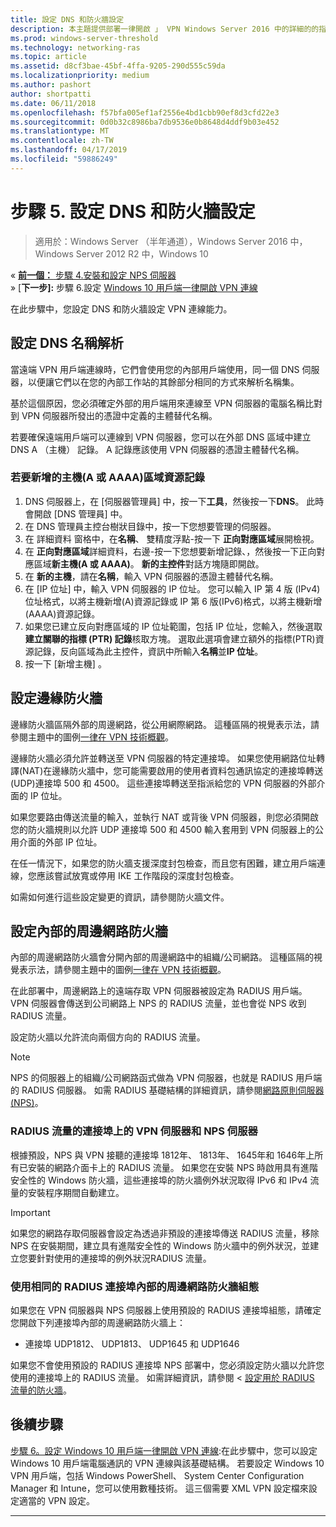 ```yaml
---
title: 設定 DNS 和防火牆設定
description: 本主題提供部署一律開啟 」 VPN Windows Server 2016 中的詳細的的指示。
ms.prod: windows-server-threshold
ms.technology: networking-ras
ms.topic: article
ms.assetid: d8cf3bae-45bf-4ffa-9205-290d555c59da
ms.localizationpriority: medium
ms.author: pashort
author: shortpatti
ms.date: 06/11/2018
ms.openlocfilehash: f57bfa005ef1af2556e4bd1cbb90ef8d3cfd22e3
ms.sourcegitcommit: 0d0b32c8986ba7db9536e0b8648d4ddf9b03e452
ms.translationtype: MT
ms.contentlocale: zh-TW
ms.lasthandoff: 04/17/2019
ms.locfileid: "59886249"
---
```

# <a name="step-5-configure-dns-and-firewall-settings"></a>步驟 5. 設定 DNS 和防火牆設定

>適用於：Windows Server （半年通道），Windows Server 2016 中，Windows Server 2012 R2 中，Windows 10

&#171;  [**前一個：** 步驟 4.安裝和設定 NPS 伺服器](vpn-deploy-nps.md)<br>
&#187;  [**下一步]:** 步驟 6.設定 [Windows 10 用戶端一律開啟 VPN 連線](vpn-deploy-client-vpn-connections.md)

在此步驟中，您設定 DNS 和防火牆設定 VPN 連線能力。

## <a name="configure-dns-name-resolution"></a>設定 DNS 名稱解析

當遠端 VPN 用戶端連線時，它們會使用您的內部用戶端使用，同一個 DNS 伺服器，以便讓它們以在您的內部工作站的其餘部分相同的方式來解析名稱集。 

基於這個原因，您必須確定外部的用戶端用來連線至 VPN 伺服器的電腦名稱比對到 VPN 伺服器所發出的憑證中定義的主體替代名稱。

若要確保遠端用戶端可以連線到 VPN 伺服器，您可以在外部 DNS 區域中建立 DNS A （主機） 記錄。 A 記錄應該使用 VPN 伺服器的憑證主體替代名稱。


### <a name="to-add-a-host-a-or-aaaa-resource-record-to-a-zone"></a>若要新增的主機\(A 或 AAAA\)區域資源記錄

1. DNS 伺服器上，在 [伺服器管理員] 中，按一下**工具**，然後按一下**DNS**。 此時會開啟 [DNS 管理員] 中。
2. 在 DNS 管理員主控台樹狀目錄中，按一下您想要管理的伺服器。
3. 在 詳細資料 窗格中，在**名稱**、 雙精度浮點\-按一下 **正向對應區域**展開檢視。
4. 在 **正向對應區域**詳細資料，右邊\-按一下您想要新增記錄、，然後按一下正向對應區域**新主機\(A 或 AAAA\)**。 **新的主控件**對話方塊隨即開啟。
5. 在 **新的主機**，請在**名稱**，輸入 VPN 伺服器的憑證主體替代名稱。
6. 在 [IP 位址] 中，輸入 VPN 伺服器的 IP 位址。 您可以輸入 IP 第 4 版 (IPv4) 位址格式，以將主機新增\(A\)資源記錄或 IP 第 6 版\(IPv6\)格式，以將主機新增\(AAAA\)資源記錄。
7. 如果您已建立反向對應區域的 IP 位址範圍，包括 IP 位址，您輸入，然後選取**建立關聯的指標 (PTR) 記錄**核取方塊。  選取此選項會建立額外的指標\(PTR\)資源記錄，反向區域為此主控件，資訊中所輸入**名稱**並**IP 位址**。
8. 按一下 [新增主機] 。

## <a name="configure-the-edge-firewall"></a>設定邊緣防火牆

邊緣防火牆區隔外部的周邊網路，從公用網際網路。 這種區隔的視覺表示法，請參閱主題中的圖例[一律在 VPN 技術概觀](../always-on-vpn-technology-overview.md)。

邊緣防火牆必須允許並轉送至 VPN 伺服器的特定連接埠。 如果您使用網路位址轉譯\(NAT\)在邊緣防火牆中，您可能需要啟用的使用者資料包通訊協定的連接埠轉送\(UDP\)連接埠 500 和 4500。 這些連接埠轉送至指派給您的 VPN 伺服器的外部介面的 IP 位址。

如果您要路由傳送流量的輸入，並執行 NAT 或背後 VPN 伺服器，則您必須開啟您的防火牆規則以允許 UDP 連接埠 500 和 4500 輸入套用到 VPN 伺服器上的公用介面的外部 IP 位址。

在任一情況下，如果您的防火牆支援深度封包檢查，而且您有困難，建立用戶端連線，您應該嘗試放寬或停用 IKE 工作階段的深度封包檢查。

如需如何進行這些設定變更的資訊，請參閱防火牆文件。

## <a name="configure-the-internal-perimeter-network-firewall"></a>設定內部的周邊網路防火牆

內部的周邊網路防火牆會分開內部的周邊網路中的組織/公司網路。 這種區隔的視覺表示法，請參閱主題中的圖例[一律在 VPN 技術概觀](../always-on-vpn-technology-overview.md)。

在此部署中，周邊網路上的遠端存取 VPN 伺服器被設定為 RADIUS 用戶端。  VPN 伺服器會傳送到公司網路上 NPS 的 RADIUS 流量，並也會從 NPS 收到 RADIUS 流量。

設定防火牆以允許流向兩個方向的 RADIUS 流量。


>[!NOTE]
>NPS 的伺服器上的組織/公司網路函式做為 VPN 伺服器，也就是 RADIUS 用戶端的 RADIUS 伺服器。 如需 RADIUS 基礎結構的詳細資訊，請參閱[網路原則伺服器 (NPS)](../../../../../networking/technologies/nps/nps-top.md)。

### <a name="radius-traffic-ports-on-the-vpn-server-and-nps-server"></a>RADIUS 流量的連接埠上的 VPN 伺服器和 NPS 伺服器

根據預設，NPS 與 VPN 接聽的連接埠 1812年、 1813年、 1645年和 1646年上所有已安裝的網路介面卡上的 RADIUS 流量。 如果您在安裝 NPS 時啟用具有進階安全性的 Windows 防火牆，這些連接埠的防火牆例外狀況取得 IPv6 和 IPv4 流量的安裝程序期間自動建立。

>[!IMPORTANT]
>如果您的網路存取伺服器會設定為透過非預設的連接埠傳送 RADIUS 流量，移除 NPS 在安裝期間，建立具有進階安全性的 Windows 防火牆中的例外狀況，並建立您要針對使用的連接埠的例外狀況RADIUS 流量。

### <a name="use-the-same-radius-ports-for-the-internal-perimeter-network-firewall-configuration"></a>使用相同的 RADIUS 連接埠內部的周邊網路防火牆組態

如果您在 VPN 伺服器與 NPS 伺服器上使用預設的 RADIUS 連接埠組態，請確定您開啟下列連接埠內部的周邊網路防火牆上：

- 連接埠 UDP1812、 UDP1813、 UDP1645 和 UDP1646

如果您不會使用預設的 RADIUS 連接埠 NPS 部署中，您必須設定防火牆以允許您使用的連接埠上的 RADIUS 流量。 如需詳細資訊，請參閱 <<c0> [ 設定用於 RADIUS 流量的防火牆](../../../../../networking/technologies/nps/nps-firewalls-configure.md)。

## <a name="next-step"></a>後續步驟
[步驟 6。設定 Windows 10 用戶端一律開啟 VPN 連線](vpn-deploy-client-vpn-connections.md):在此步驟中，您可以設定 Windows 10 用戶端電腦通訊的 VPN 連線與該基礎結構。 若要設定 Windows 10 VPN 用戶端，包括 Windows PowerShell、 System Center Configuration Manager 和 Intune，您可以使用數種技術。 這三個需要 XML VPN 設定檔來設定適當的 VPN 設定。 

---
